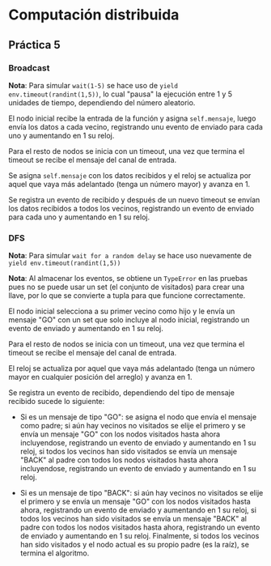 # Computación distribuida
## Práctica 5

### Broadcast

**Nota**: Para simular `wait(1-5)` se hace uso de `yield env.timeout(randint(1,5))`, lo cual "pausa" la ejecución entre 1 y 5 unidades de tiempo, dependiendo del número aleatorio.

El nodo inicial recibe la entrada de la función y asigna `self.mensaje`, luego envía los datos a cada vecino, registrando unu evento de enviado para cada uno y aumentando en 1 su reloj.

Para el resto de nodos se inicia con un timeout, una vez que termina el timeout se recibe el mensaje del canal de entrada.

Se asigna `self.mensaje` con los datos recibidos y el reloj se actualiza por aquel que vaya más adelantado (tenga un número mayor) y avanza en 1.

Se registra un evento de recibido y después de un nuevo timeout se envían los datos recibidos a todos los vecinos, registrando un evento de enviado para cada uno y aumentando en 1 su reloj.

### DFS

**Nota**: Para simular `wait for a random delay` se hace uso nuevamente de `yield env.timeout(randint(1,5))`

**Nota**: Al almacenar los eventos, se obtiene un `TypeError` en las pruebas pues no se puede usar un set (el conjunto de visitados) para crear una llave, por lo que se convierte a tupla para que funcione correctamente.

El nodo inicial selecciona a su primer vecino como hijo y le envía un mensaje "GO" con un set que solo incluye al nodo inicial, registrando un evento de enviado y aumentando en 1 su reloj.

Para el resto de nodos se inicia con un timeout, una vez que termina el timeout se recibe el mensaje del canal de entrada.

El reloj se actualiza por aquel que vaya más adelantado (tenga un número mayor en cualquier posición del arreglo) y avanza en 1.

Se registra un evento de recibido, dependiendo del tipo de mensaje recibido sucede lo siguiente:

- Si es un mensaje de tipo "GO": se asigna el nodo que envía el mensaje como padre; si aún hay vecinos no visitados se elije el primero y se envía un mensaje "GO" con los nodos visitados hasta ahora incluyendose, registrando un evento de enviado y aumentando en 1 su reloj, si todos los vecinos han sido visitados se envía un mensaje "BACK" al padre con todos los nodos visitados hasta ahora incluyendose, registrando un evento de enviado y aumentando en 1 su reloj.

- Si es un mensaje de tipo "BACK": si aún hay vecinos no visitados se elije el primero y se envía un mensaje "GO" con los nodos visitados hasta ahora, registrando un evento de enviado y aumentando en 1 su reloj, si todos los vecinos han sido visitados se envía un mensaje "BACK" al padre con todos los nodos visitados hasta ahora, registrando un evento de enviado y aumentando en 1 su reloj. Finalmente, si todos los vecinos han sido visitados y el nodo actual es su propio padre (es la raíz), se termina el algoritmo.